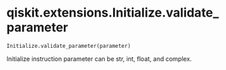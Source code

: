 # qiskit.extensions.Initialize.validate\_parameter

`Initialize.validate_parameter(parameter)`

Initialize instruction parameter can be str, int, float, and complex.
